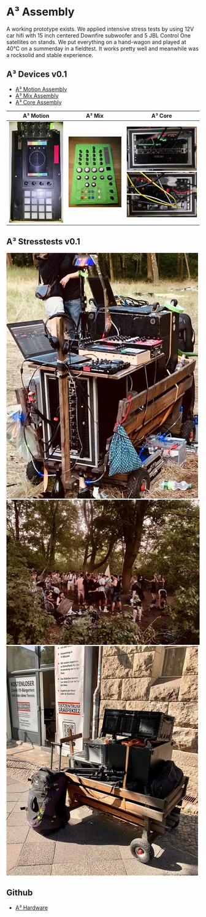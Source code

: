 # A³ Assembly
A working prototype exists. We applied intensive stress tests by using 12V car hifi with 15 inch centered Downfire subwoofer and 5 JBL Control One satellites on stands. We put everything on a hand-wagon and played at 40°C on a summerday in a fieldtest. It works pretty well and meanwhile was a rocksolid and stable experience.

## A³ Devices v0.1
- [A³ Motion Assembly](https://doc.a3-audio.com/assembly/moc.html)
- [A³ Mix Assembly](https://doc.a3-audio.com/assembly/mic.html)
- [A³ Core Assembly](https://doc.a3-audio.com/assembly/core.html)

A³ Motion | A³ Mix | A³ Core
---|---|---
![](pics_assembly/v01/a3motion-prototype.jpg) | ![a3mix-prototype-taped](pics_assembly/v01/a3mix-prototype-taped.jpg) | ![a3core-front-prototype](pics_assembly/v01/a3core-front-prototype.jpg)<br>![a3core-back-prototype](pics_assembly/v01/a3core-back-prototype.jpg)

## A³ Stresstests v0.1
![a3-handwagon-finished](pics_assembly/v01/a3-handwagon-finished.jpg)
![a3-openair](pics_assembly/v01/a3-openair.jpg)
![a3-handwagon-packed](pics_assembly/v01/a3-handwagon-packed.jpg)

## Github
- [A³ Hardware](https://github.com/a3-audio/a3-hardware)
